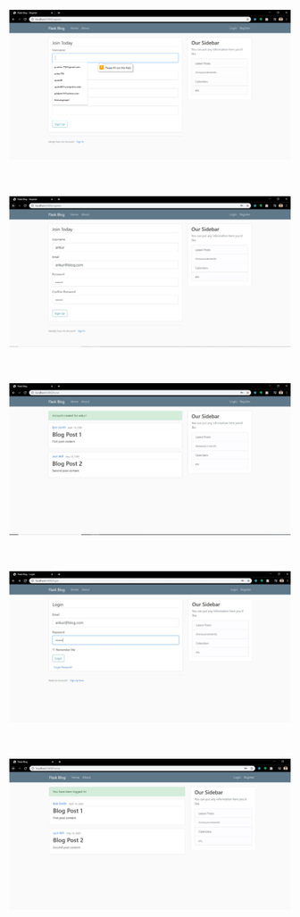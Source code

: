 <p><img src="https://github.com/ankur715/GUI/blob/master/Flask/3.%20forms_and_validation/imgs/empty%20recommendation.png"></p>
<br/><br/>
<p><img src="https://github.com/ankur715/GUI/blob/master/Flask/3.%20forms_and_validation/imgs/register.JPG"></p>
<br/><br/>
<p><img src="https://github.com/ankur715/GUI/blob/master/Flask/3.%20forms_and_validation/imgs/registered.JPG"></p>
<br/><br/>
<p><img src="https://github.com/ankur715/GUI/blob/master/Flask/3.%20forms_and_validation/imgs/login.JPG"></p>
<br/><br/>
<p><img src="https://github.com/ankur715/GUI/blob/master/Flask/3.%20forms_and_validation/imgs/loggedin.JPG"></p>
